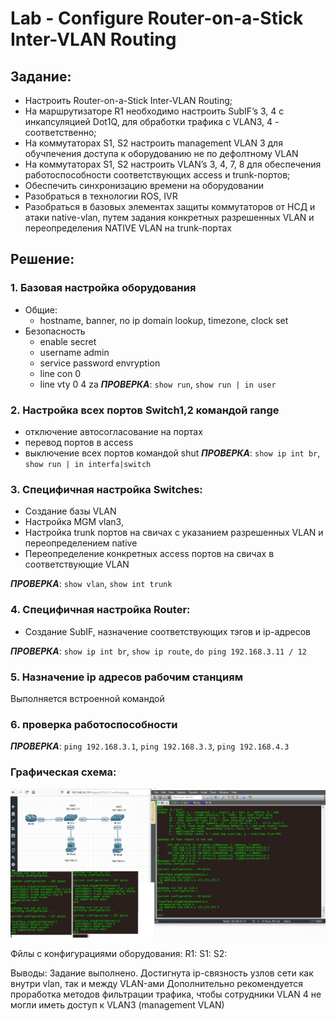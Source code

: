 # Lab - Configure Router-on-a-Stick Inter-VLAN Routing

## Задание:
- Настроить Router-on-a-Stick Inter-VLAN Routing;
- На маршрутизаторе R1 необходимо настроить SubIF’s 3, 4 с инкапсуляцией Dot1Q, для обработки трафика с VLAN3, 4 - соответственно;
- На коммутаторах S1, S2 настроить management VLAN 3 для обучпечения доступа к оборудованию не по дефолтному VLAN
- На коммутаторах S1, S2 настроить VLAN’s 3, 4, 7, 8 для обеспечения работоспособности соответствующих access и trunk-портов;
- Обеспечить синхронизацию времени на оборудовании
- Разобраться в технологии ROS, IVR
- Разобраться в базовых элементах защиты коммутаторов от НСД и атаки native-vlan, путем задания конкретных разрешенных VLAN и переопределения NATIVE VLAN на trunk-портах

## Решение:
### 1. Базовая настройка оборудования
- Общие:
   - hostname, banner, no ip domain lookup, timezone, clock set
- Безопасность
   - enable secret
   - username admin
   - service password envryption
   - line con 0
   - line vty 0 4
   za
___ПРОВЕРКА___: ```show run```, ```show run | in user```

### 2. Настройка всех портов Switch1,2 командой range
- отключение автосогласование на портах
- перевод портов в access
- выключение всех портов командой shut
___ПРОВЕРКА___: ```show ip int br```, ```show run | in interfa|switch```

### 3. Специфичная настройка Switches:
- Создание базы VLAN
- Настройка MGM vlan3,
- Настройка trunk портов на свичах с указанием разрешенных VLAN и переопределением native
- Переопределение конкретных access портов на свичах в соответствующие VLAN

___ПРОВЕРКА___: ```show vlan```, ```show int trunk```

### 4. Специфичная настройка Router:
- Создание SubIF, назначение соответствующих тэгов и ip-адресов

___ПРОВЕРКА___: ```show ip int br```, ```show ip route```, ```do ping 192.168.3.11 / 12```

### 5. Назначение ip адресов рабочим станциям

Выполняется встроенной командой

### 6. проверка работоспособности
___ПРОВЕРКА___: ```ping 192.168.3.1```, ```ping 192.168.3.3```, ```ping 192.168.4.3```

### Графическая схема:

![](01.jpg)

Фйлы с конфигурациями оборудования:
R1: [](cfg/01.jpg)
S1: [](cfg/S1.jpg)
S2: [](cfg/S2.jpg)

Выводы:
Задание выполнено. Достигнута ip-связность узлов сети как внутри vlan, так и между VLAN-ами
Дополнительно рекомендуется проработка методов фильтрации трафика, чтобы сотрудники VLAN 4 не могли иметь доступ к VLAN3 (management VLAN)
